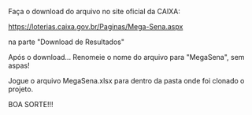 Faça o download do arquivo no site oficial da CAIXA:

https://loterias.caixa.gov.br/Paginas/Mega-Sena.aspx

na parte "Download de Resultados"

Após o download...
Renomeie o nome do arquivo para "MegaSena", sem aspas!

Jogue o arquivo MegaSena.xlsx para dentro da pasta onde foi clonado o projeto.

BOA SORTE!!!


